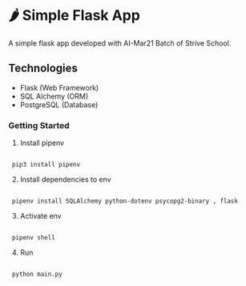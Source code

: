 # 🌶 Simple Flask App


A simple flask app   developed with AI-Mar21 Batch of Strive School.


## Technologies 

- Flask (Web Framework)
- SQL Alchemy (ORM)
- PostgreSQL (Database)





### Getting Started


1. Install pipenv 
```shell
 
 pip3 install pipenv

```
2. Install dependencies to env
```shell
 
 pipenv install SQLAlchemy python-dotenv psycopg2-binary , flask

```
3. Activate env


```shell
 
 pipenv shell

```


4. Run 


```shell
 
 python main.py

```



